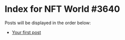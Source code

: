 # Index for NFT World #3640
Posts will be displayed in the order below:

- [Your first post](./001-first.md)

